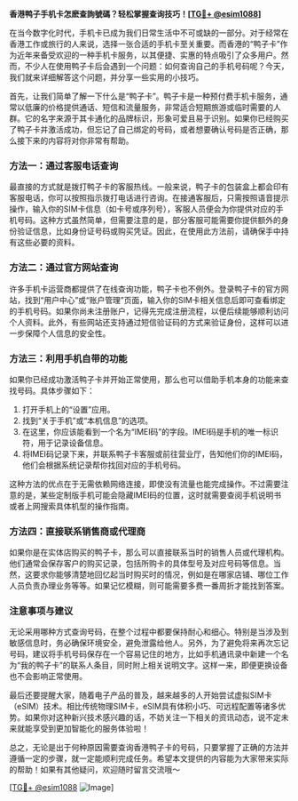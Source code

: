**香港鸭子手机卡怎麽查詢號碼？轻松掌握查询技巧！[[TG💪+ @esim1088](https://t.me/s/esim1088)]**

在当今数字化时代，手机卡已成为我们日常生活中不可或缺的一部分。对于经常在香港工作或旅行的人来说，选择一张合适的手机卡至关重要。而香港的“鸭子卡”作为近年来备受欢迎的一种手机卡服务，以其便捷、实惠的特点吸引了众多用户。然而，不少人在使用鸭子卡后会遇到一个问题：如何查询自己的手机号码呢？今天，我们就来详细解答这个问题，并分享一些实用的小技巧。

首先，让我们简单了解一下什么是“鸭子卡”。鸭子卡是一种预付费手机卡服务，通常以低廉的价格提供通话、短信和流量服务，非常适合短期旅游或临时需要的人群。它的名字来源于其卡通化的品牌标识，形象可爱且易于识别。如果你已经购买了鸭子卡并激活成功，但忘记了自己绑定的号码，或者想要确认号码是否正确，那么接下来的内容将对你非常有帮助。

### 方法一：通过客服电话查询

最直接的方式就是拨打鸭子卡的客服热线。一般来说，鸭子卡的包装盒上都会印有客服电话，你可以按照指示拨打电话进行咨询。在接通客服后，只需按照语音提示操作，输入你的SIM卡信息（如卡号或序列号），客服人员便会为你提供对应的手机号码。这种方式虽然简单，但需要注意的是，部分客服可能需要你提供额外的身份验证信息，比如身份证号码或购买凭证。因此，在使用此方法前，请确保手中持有这些必要的资料。

### 方法二：通过官方网站查询

许多手机卡运营商都提供了在线查询功能，鸭子卡也不例外。登录鸭子卡的官方网站，找到“用户中心”或“账户管理”页面，输入你的SIM卡相关信息后即可查看绑定的手机号码。如果你尚未注册账户，记得先完成注册流程，以便后续能够顺利访问个人资料。此外，有些网站还支持通过短信验证码的方式来验证身份，这样可以进一步保障个人信息的安全性。

### 方法三：利用手机自带的功能

如果你已经成功激活鸭子卡并开始正常使用，那么也可以借助手机本身的功能来查找号码。具体步骤如下：

1. 打开手机上的“设置”应用。
2. 找到“关于手机”或“本机信息”的选项。
3. 在这里，你应该能看到一个名为“IMEI码”的字段。IMEI码是手机的唯一标识符，用于记录设备信息。
4. 将IMEI码记录下来，并联系鸭子卡客服或前往营业厅，告知他们你的IMEI码，他们会根据系统记录帮你找回对应的手机号码。

这种方法的优点在于无需依赖网络连接，即使没有流量也能完成操作。不过需要注意的是，某些定制版手机可能会隐藏IMEI码的位置，这时就需要查阅手机说明书或者上网搜索具体机型的操作指南。

### 方法四：直接联系销售商或代理商

如果你是在实体店购买的鸭子卡，那么可以直接联系当时的销售人员或代理机构。他们通常会保存客户的购买记录，包括所购卡的具体型号及对应号码等信息。当然，这要求你能够清楚地回忆起当时购买时的情况，例如是在哪家店铺、哪位工作人员负责办理业务等等。如果记忆模糊，则可能需要多费一番周折才能找到答案。

### 注意事项与建议

无论采用哪种方式查询号码，在整个过程中都要保持耐心和细心。特别是当涉及到敏感信息时，务必确保环境安全，避免泄露给他人。另外，为了避免将来再次忘记号码，建议将手机号码保存在一个容易记住的地方，比如手机通讯录中新建一个名为“我的鸭子卡”的联系人条目，同时附上相关说明文字。这样一来，即便更换设备也不会影响正常使用。

最后还要提醒大家，随着电子产品的普及，越来越多的人开始尝试虚拟SIM卡（eSIM）技术。相比传统物理SIM卡，eSIM具有体积小巧、可远程配置等诸多优势。如果你对这种新兴技术感兴趣的话，不妨关注一下相关的资讯动态，说不定未来就能享受到更加智能化的服务体验啦！

总之，无论是出于何种原因需要查询香港鸭子卡的号码，只要掌握了正确的方法并遵循一定的步骤，就一定能顺利完成任务。希望本文提供的内容能为大家带来实际的帮助！如果有其他疑问，欢迎随时留言交流哦～ 

[[TG💪+ @esim1088](https://t.me/s/esim1088) ![Image](https://i.postimg.cc/4NQfJmqS/Snipaste-2025-05-13-00-14-12.png)]